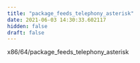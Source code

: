 ```yaml
---
title: "package_feeds_telephony_asterisk"
date: 2021-06-03 14:30:33.602117
hidden: false
draft: false
---
```


x86/64/package_feeds_telephony_asterisk

